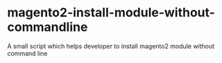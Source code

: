 # magento2-install-module-without-commandline
A small script which helps developer to install magento2 module without command line
